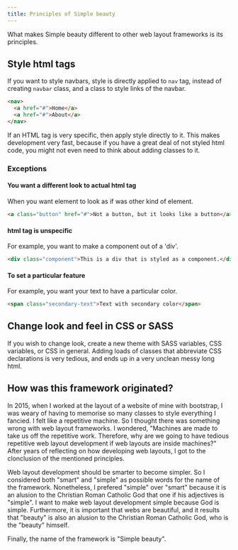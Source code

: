 ```yaml
---
title: Principles of Simple beauty
---
```


What makes Simple beauty different to other web layout frameworks is its principles.

## Style html tags

If you want to style navbars, style is directly applied to `nav` tag, instead of creating `navbar` class, and a class to style links of the navbar.

```html
<nav>
  <a href="#">Home</a>
  <a href="#">About</a>
</nav>
```

If an HTML tag is very specific, then apply style directly to it.
This makes development very fast, because if you have a great deal of not styled html code, you might not even need to think about adding classes to it.

### Exceptions

#### You want a different look to actual html tag

When you want element to look as if was other kind of element.

```html
<a class="button" href="#">Not a button, but it looks like a button</a>
```

#### html tag is unspecific

For example, you want to make a component out of a 'div'.

```html
<div class="component">This is a div that is styled as a component.</div>
```

#### To set a particular feature

For example, you want your text to have a particular color.

```html
<span class="secondary-text">Text with secondary color</span>
```

## Change look and feel in CSS or SASS

If you wish to change look, create a new theme with SASS variables, CSS variables, or CSS in general. Adding loads of classes that abbreviate CSS declarations is very tedious, and ends up in a very unclean messy long html.

## How was this framework originated?

In 2015, when I worked at the layout of a website of mine with bootstrap, I was weary of having to memorise so many classes to style everything I fancied. I felt like a repetitive machine. So I thought there was something wrong with web layout frameworks. I wondered, "Machines are made to take us off the repetitive work. Therefore, why are we going to have tedious repetitive web layout development if web layouts are inside machines?" After years of reflecting on how developing web layouts, I got to the clonclusion of the mentioned principles.

Web layout development should be smarter to become simpler. So I considered both "smart" and "simple" as possible words for the name of the framework. Nonetheless, I prefered "simple" over "smart" because it is an alusion to the Christian Roman Catholic God that one if his adjectives is "simple". I want to make web layout development simple because God is simple. Furthermore, it is important that webs are beautiful, and it results that "beauty" is also an alusion to the Christian Roman Catholic God, who is the "beauty" himself.

Finally, the name of the framework is "Simple beauty".
